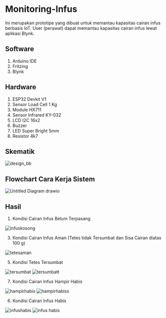 # Monitoring-Infus
Ini merupakan prototipe yang dibuat untuk memantau kapasitas cairan infus berbasis IoT. User (perawat) dapat memantau kapasitas cairan infus lewat aplikasi Blynk. 

## Software
1. Arduino IDE
2. Fritzing
3. Blynk 
   
## Hardware
1. ESP32 Devkit V1
2. Sensor Load Cell 1 Kg
3. Module HX711
4. Sensor Infrared KY-032
5. LCD I2C 16x2
6. Buzzer
7. LED Super Bright 5mm
8. Resistor 4k7

## Skematik
![design_bb](https://github.com/sigitakbar34/Monitoring-Infus/assets/89894719/2c20afe0-7b19-448c-905f-5c8a2e1e4657)

## Flowchart Cara Kerja Sistem
![Untitled Diagram drawio](https://github.com/sigitakbar34/Monitoring-Infus/assets/89894719/072396c6-2eb5-4a60-a07a-9dcb0a79c021)

## Hasil
1. Kondisi Cairan Infus Belum Terpasang

![infuskosong](https://github.com/sigitakbar34/Monitoring-Infus/assets/89894719/cacb72c4-4eaf-4f30-940d-346011b28037)

3. Kondisi Cairan Infus Aman (Tetes tidak Tersumbat dan Sisa Cairan diatas 100 g)
   
![tetesaman](https://github.com/sigitakbar34/Monitoring-Infus/assets/89894719/59957893-4ef7-4c6b-9c99-d12f08353559)

5. Kondisi Tetes Tersumbat
   
![tersumbat](https://github.com/sigitakbar34/Monitoring-Infus/assets/89894719/e98a95f0-ba68-4685-9189-f0ea6d4c0727)
![tersumbatt](https://github.com/sigitakbar34/Monitoring-Infus/assets/89894719/3d90a843-362d-4b5f-a724-c951bc62fcfd)

7. Kondisi Cairan Infus Hampir Habis
   
![hampirhabis](https://github.com/sigitakbar34/Monitoring-Infus/assets/89894719/3c5d6858-7a09-4ee7-b6c6-b58a784c5234)
![hampirhabiss](https://github.com/sigitakbar34/Monitoring-Infus/assets/89894719/922159a1-fab2-4d0c-bfac-6272f56048a6)

6. Kondisi Cairan Infus Habis
   
![infushabis](https://github.com/sigitakbar34/Monitoring-Infus/assets/89894719/ea4cfcf2-61f5-4054-a1d0-a0bfef070bc9)
![infus habis](https://github.com/sigitakbar34/Monitoring-Infus/assets/89894719/d11d9fbf-b82e-4860-9163-7cc9d66fe310)
